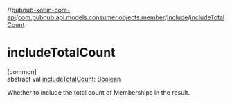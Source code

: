 //[pubnub-kotlin-core-api](../../../index.md)/[com.pubnub.api.models.consumer.objects.member](../index.md)/[Include](index.md)/[includeTotalCount](include-total-count.md)

# includeTotalCount

[common]\
abstract val [includeTotalCount](include-total-count.md): [Boolean](https://kotlinlang.org/api/core/kotlin-stdlib/kotlin/-boolean/index.html)

Whether to include the total count of Memberships in the result.

